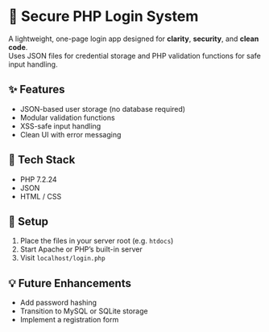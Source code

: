 # 🔐 Secure PHP Login System

A lightweight, one-page login app designed for **clarity**, **security**, and **clean code**.  
Uses JSON files for credential storage and PHP validation functions for safe input handling.

## ✨ Features
- JSON-based user storage (no database required)  
- Modular validation functions  
- XSS-safe input handling  
- Clean UI with error messaging  

## 🧰 Tech Stack
- PHP 7.2.24  
- JSON  
- HTML / CSS  

## 🚀 Setup
1. Place the files in your server root (e.g. `htdocs`)  
2. Start Apache or PHP’s built-in server  
3. Visit `localhost/login.php`

## 💡 Future Enhancements
- Add password hashing  
- Transition to MySQL or SQLite storage  
- Implement a registration form
